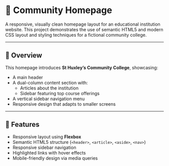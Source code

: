 # 🏫 Community  Homepage

A responsive, visually clean homepage layout for an educational institution website. This project demonstrates the use of semantic HTML5 and modern CSS layout and styling techniques for a fictional community college.

---

## 📄 Overview

This homepage introduces **St Huxley’s Community College**, showcasing:

- A main header
- A dual-column content section with:
  - Articles about the institution
  - Sidebar featuring top course offerings
- A vertical sidebar navigation menu
- Responsive design that adapts to smaller screens


---

## 🚀 Features

- Responsive layout using **Flexbox**
- Semantic HTML5 structure (`<header>`, `<article>`, `<aside>`, `<nav>`)
- Responsive sidebar navigation
- Highlighted links with hover effects
- Mobile-friendly design via media queries
